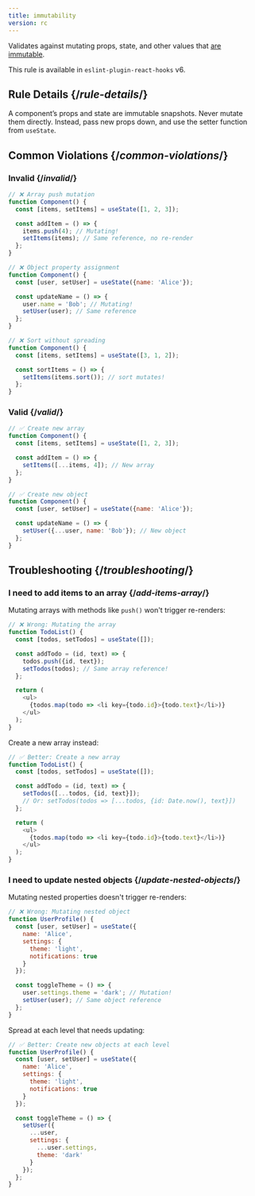 ```yaml
---
title: immutability
version: rc
---
```


<Intro>

Validates against mutating props, state, and other values that [are immutable](/reference/rules/components-and-hooks-must-be-pure#props-and-state-are-immutable).

</Intro>

<Note>

This rule is available in `eslint-plugin-react-hooks` v6.

</Note>

## Rule Details {/*rule-details*/}

A component’s props and state are immutable snapshots. Never mutate them directly. Instead, pass new props down, and use the setter function from `useState`.

## Common Violations {/*common-violations*/}

### Invalid {/*invalid*/}

```js
// ❌ Array push mutation
function Component() {
  const [items, setItems] = useState([1, 2, 3]);

  const addItem = () => {
    items.push(4); // Mutating!
    setItems(items); // Same reference, no re-render
  };
}

// ❌ Object property assignment
function Component() {
  const [user, setUser] = useState({name: 'Alice'});

  const updateName = () => {
    user.name = 'Bob'; // Mutating!
    setUser(user); // Same reference
  };
}

// ❌ Sort without spreading
function Component() {
  const [items, setItems] = useState([3, 1, 2]);

  const sortItems = () => {
    setItems(items.sort()); // sort mutates!
  };
}
```

### Valid {/*valid*/}

```js
// ✅ Create new array
function Component() {
  const [items, setItems] = useState([1, 2, 3]);

  const addItem = () => {
    setItems([...items, 4]); // New array
  };
}

// ✅ Create new object
function Component() {
  const [user, setUser] = useState({name: 'Alice'});

  const updateName = () => {
    setUser({...user, name: 'Bob'}); // New object
  };
}
```

## Troubleshooting {/*troubleshooting*/}

### I need to add items to an array {/*add-items-array*/}

Mutating arrays with methods like `push()` won't trigger re-renders:

```js
// ❌ Wrong: Mutating the array
function TodoList() {
  const [todos, setTodos] = useState([]);

  const addTodo = (id, text) => {
    todos.push({id, text});
    setTodos(todos); // Same array reference!
  };

  return (
    <ul>
      {todos.map(todo => <li key={todo.id}>{todo.text}</li>)}
    </ul>
  );
}
```

Create a new array instead:

```js
// ✅ Better: Create a new array
function TodoList() {
  const [todos, setTodos] = useState([]);

  const addTodo = (id, text) => {
    setTodos([...todos, {id, text}]);
    // Or: setTodos(todos => [...todos, {id: Date.now(), text}])
  };

  return (
    <ul>
      {todos.map(todo => <li key={todo.id}>{todo.text}</li>)}
    </ul>
  );
}
```

### I need to update nested objects {/*update-nested-objects*/}

Mutating nested properties doesn't trigger re-renders:

```js
// ❌ Wrong: Mutating nested object
function UserProfile() {
  const [user, setUser] = useState({
    name: 'Alice',
    settings: {
      theme: 'light',
      notifications: true
    }
  });

  const toggleTheme = () => {
    user.settings.theme = 'dark'; // Mutation!
    setUser(user); // Same object reference
  };
}
```

Spread at each level that needs updating:

```js
// ✅ Better: Create new objects at each level
function UserProfile() {
  const [user, setUser] = useState({
    name: 'Alice',
    settings: {
      theme: 'light',
      notifications: true
    }
  });

  const toggleTheme = () => {
    setUser({
      ...user,
      settings: {
        ...user.settings,
        theme: 'dark'
      }
    });
  };
}
```
